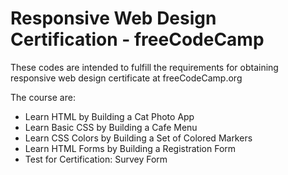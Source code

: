 # Responsive Web Design Certification - freeCodeCamp

These codes are intended to fulfill the requirements for obtaining responsive web design certificate at freeCodeCamp.org

The course are:
- Learn HTML by Building a Cat Photo App
- Learn Basic CSS by Building a Cafe Menu
- Learn CSS Colors by Building a Set of Colored Markers
- Learn HTML Forms by Building a Registration Form
- Test for Certification: Survey Form
